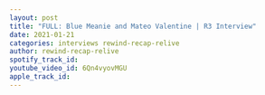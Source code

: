 ```yaml
---
layout: post
title: "FULL: Blue Meanie and Mateo Valentine | R3 Interview"
date: 2021-01-21
categories: interviews rewind-recap-relive
author: rewind-recap-relive
spotify_track_id: 
youtube_video_id: 6Qn4vyovMGU
apple_track_id: 
---
```


